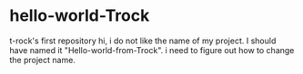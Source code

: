 # hello-world-Trock
t-rock's first repository
hi, i do not like the name of my project. I should have named it "Hello-world-from-Trock". i need to figure out how to change the project name.
